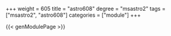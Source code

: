 +++
weight = 605
title = "astro608"
degree = "msastro2"
tags = ["msastro2", "astro608"]
categories = ["module"]
+++

{{< genModulePage >}}

